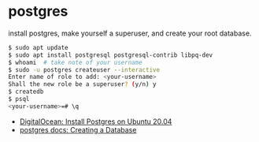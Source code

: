 # postgres

install postgres, make yourself a superuser, and create your root database.

```bash
$ sudo apt update
$ sudo apt install postgresql postgresql-contrib libpq-dev
$ whoami  # take note of your username
$ sudo -u postgres createuser --interactive
Enter name of role to add: <your-username>
Shall the new role be a superuser? (y/n) y
$ createdb
$ psql
<your-username>=# \q
```

- [DigitalOcean: Install Postgres on Ubuntu 20.04](https://www.digitalocean.com/community/tutorials/how-to-install-postgresql-on-ubuntu-20-04-quickstart)
- [postgres docs: Creating a Database](https://www.postgresql.org/docs/9.0/tutorial-createdb.html)

